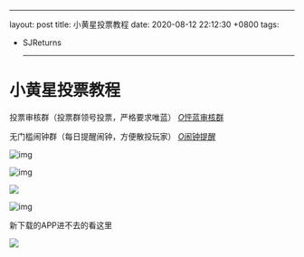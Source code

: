 ---
layout: post
title: 小黄星投票教程
date:   2020-08-12 22:12:30 +0800
tags:

  - SJReturns

    ---

# 小黄星投票教程

投票审核群（投票群领号投票，严格要求唯蓝） [*O*怦蓝审核群](http://t.cn/A6PdSjUO) 

无门槛闹钟群（每日提醒闹钟，方便散投玩家） [*O*闹钟提醒](http://t.cn/A6Pd9pPP)

![img](https://cdn.jsdelivr.net/gh/penglanxindong1106/pic/007ZZwvGgy1ggfixccrx9j30yq2p87wd.jpg)

![img](https://cdn.jsdelivr.net/gh/penglanxindong1106/pic/007ZZwvGgy1ggfixcwqasj30u023s4cj.jpg)

![](https://cdn.jsdelivr.net/gh/penglanxindong1106/pic/007ZZwvGgy1ggfixcwqasj30u023s4cj.jpg)

![img](https://cdn.jsdelivr.net/gh/penglanxindong1106/pic/007ZZwvGgy1ggfixdddwcj31wx2pgws8.jpg)

新下载的APP进不去的看这里

![](https://cdn.jsdelivr.net/gh/penglanxindong1106/pic/007ZZwvGgy1ghtrdlb651j30n01dsn0e.jpg)